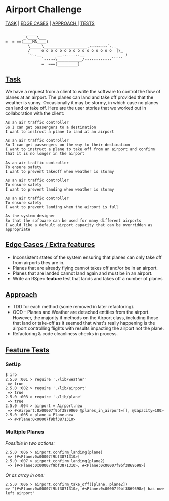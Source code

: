Airport Challenge
=================

<a href= #task>TASK</a>  |  <a href= #edge>EDGE CASES</a>  |  <a href= #approach>APPROACH </a> | <a href= #tests> TESTS</a>

```
        ______
        _\____\___
=  = ==(____MA____)
          \_____\___________________,-~~~~~~~`-.._
          /     o o o o o o o o o o o o o o o o  |\_
          `~-.__       __..----..__                  )
                `---~~\___________/------------`````
                =  ===(_________)

```
[Task](#task)
-----

We have a request from a client to write the software to control the flow of planes at an airport. The planes can land and take off provided that the weather is sunny. Occasionally it may be stormy, in which case no planes can land or take off.  Here are the user stories that we worked out in collaboration with the client:

```
As an air traffic controller
So I can get passengers to a destination
I want to instruct a plane to land at an airport

As an air traffic controller
So I can get passengers on the way to their destination
I want to instruct a plane to take off from an airport and confirm that it is no longer in the airport

As an air traffic controller
To ensure safety
I want to prevent takeoff when weather is stormy

As an air traffic controller
To ensure safety
I want to prevent landing when weather is stormy

As an air traffic controller
To ensure safety
I want to prevent landing when the airport is full

As the system designer
So that the software can be used for many different airports
I would like a default airport capacity that can be overridden as appropriate
```

[Edge Cases / Extra features](#edge)
-----

- Inconsistent states of the system ensuring that planes can only take off from airports they are in.
- Planes that are already flying cannot takes off and/or be in an airport.
- Planes that are landed cannot land again and must be in an airport.
- Write an RSpec **feature** test that lands and takes off a number of planes

[Approach](#approach)
-----

- TDD for each method (some removed in later refactoring).
- OOD - Planes and Weather are detached entities from the airport. However, the majority if methods on the Airport class, including those that land or take-off as it seemed that what's really happening is the airport controlling flights with results impacting the airport not the plane.
- Refactoring & code cleanliness checks in process.

[Feature Tests](#tests)
-----

### SetUp

```
$ irb
2.5.0 :001 > require './lib/weather'
 => true
2.5.0 :002 > require './lib/airport'
 => true
2.5.0 :003 > require './lib/plane'
 => true
2.5.0 :004 > airport = Airport.new
 => #<Airport:0x00007f9bf3879060 @planes_in_airport=[], @capacity=100>
2.5.0 :005 > plane = Plane.new
 => #<Plane:0x00007f9bf3871310>
```

### Multiple Planes

_Possible in two actions:_
```
2.5.0 :006 > airport.confirm_landing(plane)
 => [#<Plane:0x00007f9bf3871310>]
2.5.0 :007 > airport.confirm_landing(plane2)
 => [#<Plane:0x00007f9bf3871310>, #<Plane:0x00007f9bf3869598>]
 ```

 _Or as array in one:_
 ```
 2.5.0 :006 > airport.confirm_take_off([plane, plane2])
 => "[#<Plane:0x00007f9bf3871310>, #<Plane:0x00007f9bf3869598>] has now left airport"
 ```
